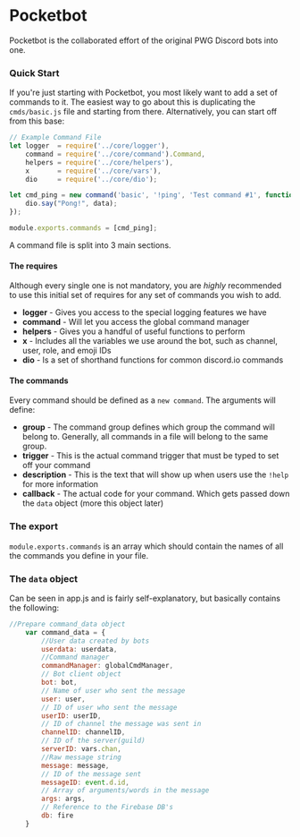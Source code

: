 # Pocketbot

Pocketbot is the collaborated effort of the original PWG Discord bots into one.


### Quick Start

If you're just starting with Pocketbot, you most likely want to add a set of commands to it. 
The easiest way to go about this is duplicating the `cmds/basic.js` file and starting from there. Alternatively, you can start off from this base:

```javascript
// Example Command File
let logger  = require('../core/logger'),
	command = require('../core/command').Command,
	helpers = require('../core/helpers'),
	x		= require('../core/vars'),
	dio 	= require('../core/dio');

let cmd_ping = new command('basic', '!ping', 'Test command #1', function(data){
	dio.say("Pong!", data);
});

module.exports.commands = [cmd_ping];
```

A command file is split into 3 main sections.

#### The requires

Although every single one is not mandatory, you are *highly* recommended to use this initial set of requires for any set of commands you wish to add.

- **logger**  - Gives you access to the special logging features we have
- **command** - Will let you access the global command manager
- **helpers** - Gives you a handful of useful functions to perform 
- **x**       - Includes all the variables we use around the bot, such as channel, user, role, and emoji IDs
- **dio**     - Is a set of shorthand functions for common discord.io commands


#### The commands

Every command should be defined as a `new command`. The arguments will define:

- **group** - The command group defines which group the command will belong to. Generally, all commands in a file will belong to the same group.
- **trigger** - This is the actual command trigger that must be typed to set off your command
- **description** - This is the text that will show up when users use the `!help` for more information
- **callback** - The actual code for your command. Which gets passed down the `data` object (more this object later)


### The export

`module.exports.commands` is an array which should contain the names of all the commands you define in your file.



### The `data` object

Can be seen in app.js and is fairly self-explanatory, but basically contains the following:

```javascript
//Prepare command_data object
	var command_data = {
		//User data created by bots
		userdata: userdata,
		//Command manager
		commandManager: globalCmdManager,
		// Bot client object
		bot: bot,
		// Name of user who sent the message
		user: user,
		// ID of user who sent the message
		userID: userID,
		// ID of channel the message was sent in
		channelID: channelID,
		// ID of the server(guild)
		serverID: vars.chan,
		//Raw message string
		message: message,
		// ID of the message sent
		messageID: event.d.id,
		// Array of arguments/words in the message
		args: args,
		// Reference to the Firebase DB's
		db: fire
	}
```
